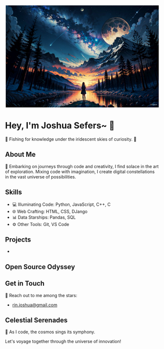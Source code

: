<p align="center">
  <img src="134d2eb5-9293-4760-bebc-aee53cb2193c.png" alt="Iridescent Fisherman Logo" width="500">
</p>

# Hey, I'm Joshua Sefers~ 👋

🎣 Fishing for knowledge under the iridescent skies of curiosity. 🌌

## About Me

🌟 Embarking on journeys through code and creativity, I find solace in the art of exploration. Mixing code with imagination, I create digital constellations in the vast universe of possibilities.

## Skills

- 💻 Illuminating Code: Python, JavaScript, C++, C
- 🌐 Web Crafting: HTML, CSS, DJango
- 📊 Data Starships: Pandas, SQL
- ⚙️ Other Tools: Git, VS Code

## Projects
- 
## Open Source Odyssey


## Get in Touch

🌌 Reach out to me among the stars:

- rin.joshua@gmail.com

## Celestial Serenades

🎵 As I code, the cosmos sings its symphony.



Let's voyage together through the universe of innovation!
